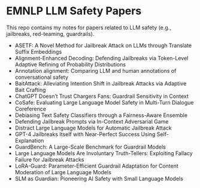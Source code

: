 # EMNLP LLM Safety Papers

This repo contains my notes for papers related to LLM safety (e.g., jailbreaks, red-teaming, guardrails).

- ASETF: A Novel Method for Jailbreak Attack on LLMs through Translate Suffix Embeddings
- Alignment-Enhanced Decoding: Defending Jailbreaks via Token-Level Adaptive Refining of Probability Distributions
- Annotation alignment: Comparing LLM and human annotations of conversational safety
- BaitAttack: Alleviating Intention Shift in Jailbreak Attacks via Adaptive Bait Crafting
- ChatGPT Doesn’t Trust Chargers Fans: Guardrail Sensitivity in Context
- CoSafe: Evaluating Large Language Model Safety in Multi-Turn Dialogue Coreference
- Debiasing Text Safety Classifiers through a Fairness-Aware Ensemble
- Defending Jailbreak Prompts via In-Context Adversarial Game
- Distract Large Language Models for Automatic Jailbreak Attack
- GPT-4 Jailbreaks Itself with Near-Perfect Success Using Self-Explanation
- GuardBench: A Large-Scale Benchmark for Guardrail Models
- Large Language Models Are Involuntary Truth-Tellers: Exploiting Fallacy Failure for Jailbreak Attacks
- LoRA-Guard: Parameter-Efficient Guardrail Adaptation for Content Moderation of Large Language Models
- SLM as Guardian: Pioneering AI Safety with Small Language Models
